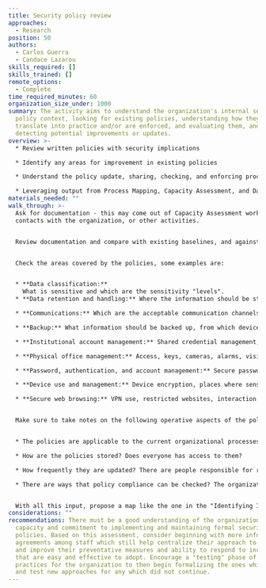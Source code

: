 ```yaml
---
title: Security policy review
approaches:
  - Research
position: 50
authors:
  - Carlos Guerra
  - Candace Lazarou
skills_required: []
skills_trained: []
remote_options:
  - Complete
time_required_minutes: 60
organization_size_under: 1000
summary: The activity aims to understand the organization's internal security
  policy context, looking for existing policies, understanding how they
  translate into practice and/or are enforced, and evaluating them, and
  detecting potential improvements or updates.
overview: >-
  * Review written policies with security implications

  * Identify any areas for improvement in existing policies

  * Understand the policy update, sharing, checking, and enforcing processes.

  * Leveraging output from Process Mapping, Capacity Assessment, and Data Mapping; identify policy gaps
materials_needed: ""
walk_through: >-
  Ask for documentation - this may come out of Capacity Assessment work, first
  contacts with the organization, or other activities.


  Review documentation and compare with existing baselines, and against identified vulnerabilities - do these policies help mitigate risks? (see references). 


  Check the areas covered by the policies, some examples are:


  * **Data classification:**
    What is sensitive and which are the sensitivity "levels".
  * **Data retention and handling:** Where the information should be stored depending on how sensible it is, how much time it should be stored, and how it should be deleted or disposed.

  * **Communications:** Which are the acceptable communication channels and which ones to avoid, minimum requirements of communication channels to transmit sensitive data.

  * **Backup:** What information should be backed up, from which devices, and in which conditions.

  * **Institutional account management:** Shared credential management, the privacy of contact information, engage with links and files received through public channels, etc.

  * **Physical office management:** Access, keys, cameras, alarms, visit control, etc. 

  * **Password, authentication, and account management:** Secure password criteria, multi-factor authentication for specific accounts, password managers, etc.

  * **Device use and management:** Device encryption, places where sensitive information can be stored, removable media management, screen lock, device passwords, shared use, etc.

  * **Secure web browsing:** VPN use, restricted websites, interaction with suspicious links and files, etc.


  Make sure to take notes on the following operative aspects of the policies as well:


  * The policies are applicable to the current organizational processes? If not, the staff is trying to adapt them informally to the current situation or they just disregard the policies entirely?

  * How are the policies stored? Does everyone has access to them? 

  * How frequently they are updated? There are people responsible for revision?

  * There are ways that policy compliance can be checked? The organization is checking them?


  With all this input, propose a map like the one in the "Identifying Informal Agreements" activity.
considerations: ""
recommendations: There must be a good understanding of the organizational
  capacity and commitment to implementing and maintaining formal security
  policies. Based on this assessment, consider beginning with more informal
  agreements among staff which still help centralize their approach to security
  and improve their preventative measures and ability to respond to incidents
  that are easy and effective to adopt. Encourage a "testing" phase of these
  practices for the organization to then begin formalizing the ones which work
  and test new approaches for any which did not continue.
---
```

